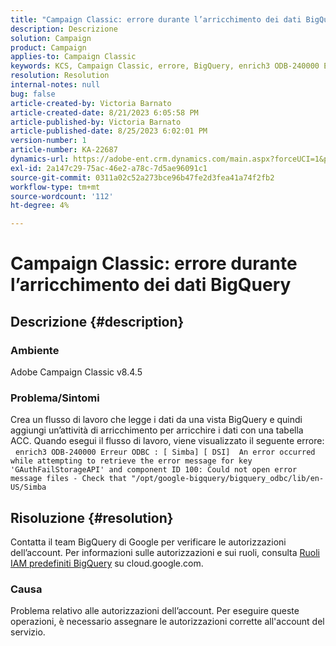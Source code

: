 ```yaml
---
title: "Campaign Classic: errore durante l’arricchimento dei dati BigQuery"
description: Descrizione
solution: Campaign
product: Campaign
applies-to: Campaign Classic
keywords: KCS, Campaign Classic, errore, BigQuery, enrich3 ODB-240000 Erreur ODBC
resolution: Resolution
internal-notes: null
bug: false
article-created-by: Victoria Barnato
article-created-date: 8/21/2023 6:05:58 PM
article-published-by: Victoria Barnato
article-published-date: 8/25/2023 6:02:01 PM
version-number: 1
article-number: KA-22687
dynamics-url: https://adobe-ent.crm.dynamics.com/main.aspx?forceUCI=1&pagetype=entityrecord&etn=knowledgearticle&id=7d771c5f-4d40-ee11-bdf3-6045bd0065b6
exl-id: 2a147c29-75ac-46e2-a78c-7d5ae96091c1
source-git-commit: 0311a02c52a273bce96b47fe2d3fea41a74f2fb2
workflow-type: tm+mt
source-wordcount: '112'
ht-degree: 4%

---
```


# Campaign Classic: errore durante l’arricchimento dei dati BigQuery

## Descrizione {#description}


### Ambiente

Adobe Campaign Classic v8.4.5



### Problema/Sintomi

Crea un flusso di lavoro che legge i dati da una vista BigQuery e quindi aggiungi un’attività di arricchimento per arricchire i dati con una tabella ACC. Quando esegui il flusso di lavoro, viene visualizzato il seguente errore:  
`enrich3 ODB-240000 Erreur ODBC : [ Simba] [ DSI]  An error occurred while attempting to retrieve the error message for key 'GAuthFailStorageAPI' and component ID 100: Could not open error message files - Check that "/opt/google-bigquery/bigquery_odbc/lib/en-US/Simba`


## Risoluzione {#resolution}


Contatta il team BigQuery di Google per verificare le autorizzazioni dell’account. Per informazioni sulle autorizzazioni e sui ruoli, consulta [Ruoli IAM predefiniti BigQuery](https://cloud.google.com/bigquery/docs/access-control#bigquery) su cloud.google.com.

### <b>Causa</b>

Problema relativo alle autorizzazioni dell’account. Per eseguire queste operazioni, è necessario assegnare le autorizzazioni corrette all&#39;account del servizio.
